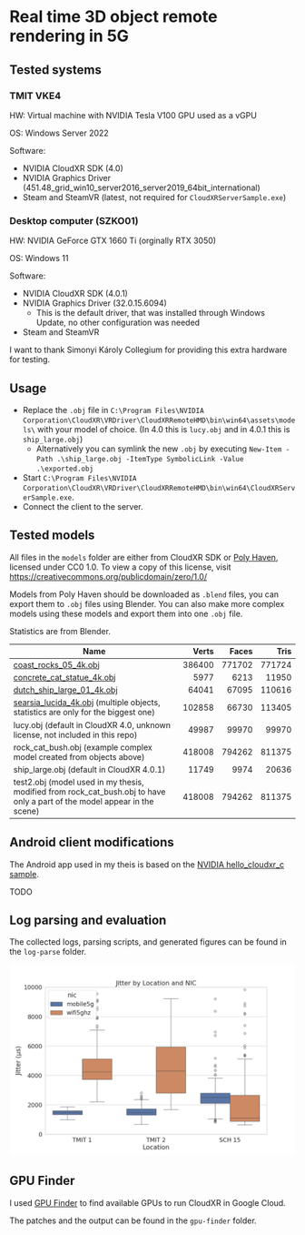 # Real time 3D object remote rendering in 5G

## Tested systems

### TMIT VKE4

HW: Virtual machine with NVIDIA Tesla V100 GPU used as a vGPU

OS: Windows Server 2022

Software:

- NVIDIA CloudXR SDK (4.0)
- NVIDIA Graphics Driver (451.48_grid_win10_server2016_server2019_64bit_international)
- Steam and SteamVR (latest, not required for `CloudXRServerSample.exe`)

### Desktop computer (SZKO01)

HW: NVIDIA GeForce GTX 1660 Ti (orginally RTX 3050)

OS: Windows 11

Software:

- NVIDIA CloudXR SDK (4.0.1)
- NVIDIA Graphics Driver (32.0.15.6094)
  - This is the default driver, that was installed through Windows Update, no other configuration was needed
- Steam and SteamVR

I want to thank Simonyi Károly Collegium for providing this extra hardware for testing.

## Usage

- Replace the `.obj` file in `C:\Program Files\NVIDIA Corporation\CloudXR\VRDriver\CloudXRRemoteHMD\bin\win64\assets\models\` with your model of choice. (In 4.0 this is `lucy.obj` and in 4.0.1 this is `ship_large.obj`)
  - Alternatively you can symlink the new `.obj` by executing `New-Item -Path .\ship_large.obj -ItemType SymbolicLink -Value .\exported.obj`
- Start `C:\Program Files\NVIDIA Corporation\CloudXR\VRDriver\CloudXRRemoteHMD\bin\win64\CloudXRServerSample.exe`.
- Connect the client to the server.

## Tested models

All files in the `models` folder are either from CloudXR SDK or [Poly Haven](https://polyhaven.com/models), licensed under CC0 1.0. To view a copy of this license, visit <https://creativecommons.org/publicdomain/zero/1.0/>

Models from Poly Haven should be downloaded as `.blend` files, you can export them to `.obj` files using Blender.
You can also make more complex models using these models and export them into one `.obj` file.

Statistics are from Blender.

| Name | Verts | Faces | Tris |
| ---- | ----: | ----: | ---: |
| [coast_rocks_05_4k.obj](https://polyhaven.com/a/coast_rocks_05) | 386400 | 771702 | 771724 |
| [concrete_cat_statue_4k.obj](https://polyhaven.com/a/concrete_cat_statue) | 5977 | 6213 | 11950 |
| [dutch_ship_large_01_4k.obj](https://polyhaven.com/a/dutch_ship_large_01) | 64041 | 67095 | 110616 |
| [searsia_lucida_4k.obj](https://polyhaven.com/a/searsia_lucida) (multiple objects, statistics are only for the biggest one) | 102858 | 66730 | 113405 |
| lucy.obj (default in CloudXR 4.0, unknown license, not included in this repo) | 49987 | 99970 | 99970 |
| rock_cat_bush.obj (example complex model created from objects above) | 418008 | 794262 | 811375 |
| ship_large.obj (default in CloudXR 4.0.1) | 11749 | 9974 | 20636 |
| test2.obj (model used in my thesis, modified from rock_cat_bush.obj to have only a part of the model appear in the scene) | 418008 | 794262 | 811375 |

## Android client modifications

The Android app used in my theis is based on the [NVIDIA hello_cloudxr_c sample](https://github.com/NVIDIA/cloudxr-arcore/tree/master/arcore-android-sdk/samples/hello_cloudxr_c).

TODO

## Log parsing and evaluation

The collected logs, parsing scripts, and generated figures can be found in the `log-parse` folder.

![jitter boxplot](log-parse/figures/jitter_boxplot.png)

## GPU Finder

I used [GPU Finder](https://github.com/doitintl/gpu-finder/) to find available GPUs to run CloudXR in Google Cloud.

The patches and the output can be found in the `gpu-finder` folder.
